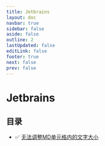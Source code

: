 ```yaml
---
title: Jetbrains
layout: doc
navbar: true
sidebar: false
aside: false
outline: 2
lastUpdated: false
editLink: false
footer: true
next: false
prev: false
---
```


# Jetbrains

## 目录

- ✅ [无法调整MD单元格内的文字大小](/software/jetbrains/cannot-addjust-font-in-md-cell)